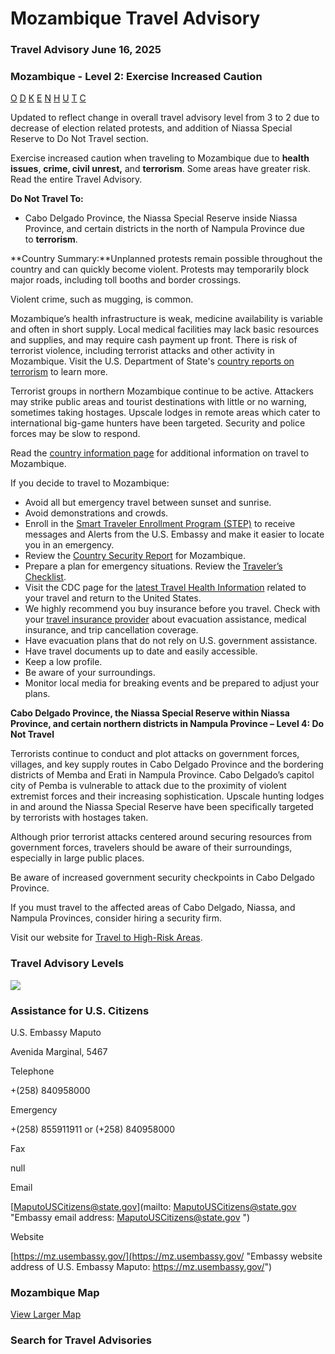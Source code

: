 # Mozambique Travel Advisory

### Travel Advisory June 16, 2025

### Mozambique - Level 2: Exercise Increased Caution

[O](javascript:void(0); "Tool Tip: Other")
[D](javascript:void(0); "Tool Tip: Wrongful Detention")
[K](javascript:void(0); "Tool Tip: Kidnap and Hostage")
[E](javascript:void(0); "Tool Tip: Event")
[N](javascript:void(0); "Tool Tip: Disaster")
[H](javascript:void(0); "Tool Tip: Health")
[U](javascript:void(0); "Tool Tip: Civil Unrest")
[T](javascript:void(0); "Tool Tip: Terrorism")
[C](javascript:void(0); "Tool Tip: Crimes")

Updated to reflect change in overall travel advisory level from 3 to 2 due to decrease of election related protests, and addition of Niassa Special Reserve to Do Not Travel section.

Exercise increased caution when traveling to Mozambique due to **health issues**, **crime, civil unrest,** and **terrorism**. Some areas have greater risk. Read the entire Travel Advisory.

**Do Not Travel To:**

* Cabo Delgado Province, the Niassa Special Reserve inside Niassa Province, and certain districts in the north of Nampula Province due to **terrorism**.

**Country Summary:**Unplanned protests remain possible throughout the country and can quickly become violent. Protests may temporarily block major roads, including toll booths and border crossings.

Violent crime, such as mugging, is common.

Mozambique’s health infrastructure is weak, medicine availability is variable and often in short supply. Local medical facilities may lack basic resources and supplies, and may require cash payment up front. There is risk of terrorist violence, including terrorist attacks and other activity in Mozambique. Visit the U.S. Department of State's [country reports on terrorism](https://www.state.gov/country-reports-on-terrorism/) to learn more.

Terrorist groups in northern Mozambique continue to be active. Attackers may strike public areas and tourist destinations with little or no warning, sometimes taking hostages. Upscale lodges in remote areas which cater to international big-game hunters have been targeted. Security and police forces may be slow to respond.

Read the [country information page](https://travel.state.gov/content/travel/en/international-travel/International-Travel-Country-Information-Pages/Mozambique.html) for additional information on travel to Mozambique.

If you decide to travel to Mozambique:

* Avoid all but emergency travel between sunset and sunrise.
* Avoid demonstrations and crowds.
* Enroll in the [Smart Traveler Enrollment Program (STEP)](https://step.state.gov) to receive messages and Alerts from the U.S. Embassy and make it easier to locate you in an emergency.
* Review the [Country Security Report](https://www.osac.gov/Country/Mozambique/Content/Detail/Report/b888084b-2aad-4333-9d29-1d746b4f34eb) for Mozambique.
* Prepare a plan for emergency situations. Review the [Traveler’s Checklist](https://travel.state.gov/content/travel/en/international-travel/before-you-go/travelers-checklist.html#_blank).
* Visit the CDC page for the [latest Travel Health Information](https://wwwnc.cdc.gov/travel/destinations/list) related to your travel and return to the United States.
* We highly recommend you buy insurance before you travel. Check with your [travel insurance provider](https://travel.state.gov/content/travel/en/international-travel/before-you-go/your-health-abroad/Insurance_Coverage_Overseas.html) about evacuation assistance, medical insurance, and trip cancellation coverage.
* Have evacuation plans that do not rely on U.S. government assistance.
* Have travel documents up to date and easily accessible.
* Keep a low profile.
* Be aware of your surroundings.
* Monitor local media for breaking events and be prepared to adjust your plans.

**Cabo Delgado Province, the Niassa Special Reserve within Niassa Province, and certain northern districts in Nampula Province – Level 4: Do Not Travel**

Terrorists continue to conduct and plot attacks on government forces, villages, and key supply routes in Cabo Delgado Province and the bordering districts of Memba and Erati in Nampula Province. Cabo Delgado’s capitol city of Pemba is vulnerable to attack due to the proximity of violent extremist forces and their increasing sophistication. Upscale hunting lodges in and around the Niassa Special Reserve have been specifically targeted by terrorists with hostages taken.

Although prior terrorist attacks centered around securing resources from government forces, travelers should be aware of their surroundings, especially in large public places.

Be aware of increased government security checkpoints in Cabo Delgado Province.

If you must travel to the affected areas of Cabo Delgado, Niassa, and Nampula Provinces, consider hiring a security firm.

Visit our website for [Travel to High-Risk Areas](https://travel.state.gov/content/passports/en/go/TraveltoHighRiskAreas.html).

### Travel Advisory Levels

[![](/content/dam/NEWTravelAssets/images/travel-levelv2.svg)](/content/travel/en/international-travel/before-you-go/about-our-new-products.html "Travel Advisory Levels")

### Assistance for U.S. Citizens

U.S. Embassy Maputo

Avenida Marginal, 5467

Telephone

+(258) 840958000

Emergency

+(258) 855911911 or (+258) 840958000

Fax

null

Email

[MaputoUSCitizens@state.gov](mailto: MaputoUSCitizens@state.gov  "Embassy email address: MaputoUSCitizens@state.gov ")

Website

[https://mz.usembassy.gov/](https://mz.usembassy.gov/ "Embassy website address of U.S. Embassy Maputo: https://mz.usembassy.gov/")

### Mozambique Map

[View Larger Map](https://travelmaps.state.gov/TSGMap/?extent=19.253167226,-25.448058204,45.849528746,-12.281592764 "Map of Mozambique")



### Search for Travel Advisories